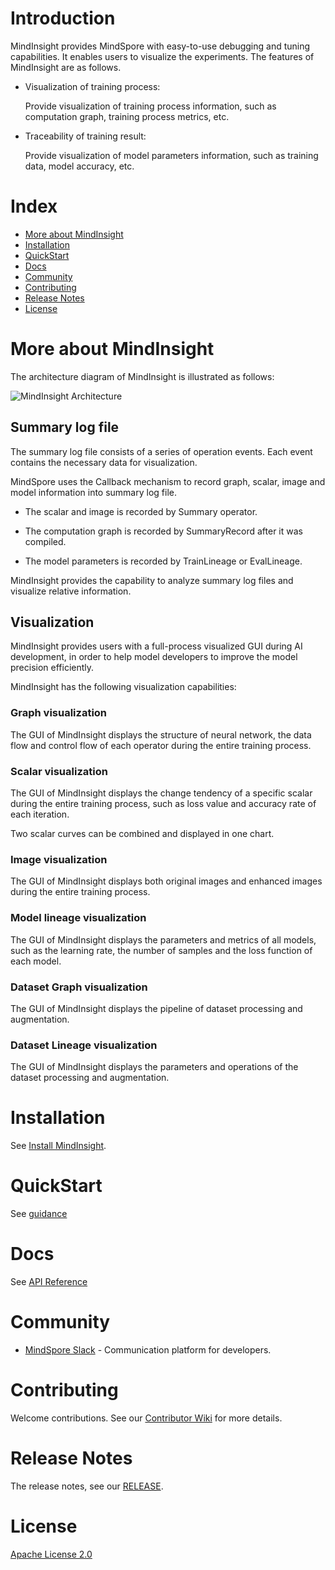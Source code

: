 # Introduction













MindInsight provides MindSpore with easy-to-use debugging and tuning capabilities. It 
enables users to visualize the experiments. The features of MindInsight are as follows.

- Visualization of training process: 

    Provide visualization of training process information, 
such as computation graph, training process metrics, etc.

- Traceability of training result: 

    Provide visualization of model parameters information, 
such as training data, model accuracy, etc.


# Index

- [More about MindInsight](#more-about-mindinsight)
- [Installation](#installation)
- [QuickStart](#quickstart)
- [Docs](#docs)
- [Community](#community)
- [Contributing](#contributing)
- [Release Notes](#release-notes)
- [License](#license)

# More about MindInsight

The architecture diagram of MindInsight is illustrated as follows:


![MindInsight Architecture](docs/arch.png)


## Summary log file

The summary log file consists of a series of operation events. Each event contains 
the necessary data for visualization.

MindSpore uses the Callback mechanism to record graph, scalar, image and model 
information into summary log file. 

- The scalar and image is recorded by Summary operator.

- The computation graph is recorded by SummaryRecord after it was compiled.

- The model parameters is recorded by TrainLineage or EvalLineage.

MindInsight provides the capability to analyze summary log files and visualize 
relative information.

## Visualization

MindInsight provides users with a full-process visualized GUI during 
AI development, in order to help model developers to improve the model 
precision efficiently.

MindInsight has the following visualization capabilities:

### Graph visualization

The GUI of MindInsight displays the structure of neural network, the data flow and control 
flow of each operator during the entire training process.

### Scalar visualization

The GUI of MindInsight displays the change tendency of a specific scalar during the entire 
training process, such as loss value and accuracy rate of each iteration. 

Two scalar curves can be combined and displayed in one chart. 

### Image visualization

The GUI of MindInsight displays both original images and enhanced images during the entire 
training process.

### Model lineage visualization

The GUI of MindInsight displays the parameters and metrics of all models, such as the 
learning rate, the number of samples and the loss function of each model.

### Dataset Graph visualization

The GUI of MindInsight displays the pipeline of dataset processing and augmentation.

### Dataset Lineage visualization

The GUI of MindInsight displays the parameters and operations of the dataset processing and augmentation.

# Installation

See [Install MindInsight](https://www.mindspore.cn/install/en).

# QuickStart

See [guidance](https://www.mindspore.cn/tutorial/en/0.1.0-alpha/advanced_use/visualization_tutorials.html)

# Docs

See [API Reference](https://www.mindspore.cn/api/en/master/index.html) 

# Community

- [MindSpore Slack](https://join.slack.com/t/mindspore/shared_invite/enQtOTcwMTIxMDI3NjM0LTNkMWM2MzI5NjIyZWU5ZWQ5M2EwMTQ5MWNiYzMxOGM4OWFhZjI4M2E5OGI2YTg3ODU1ODE2Njg1MThiNWI3YmQ) - Communication platform for developers.

# Contributing

Welcome contributions. See our [Contributor Wiki](https://gitee.com/mindspore/mindspore/blob/master/CONTRIBUTING.md) for more details.

# Release Notes

The release notes, see our [RELEASE](RELEASE.md).

# License

[Apache License 2.0](LICENSE)
